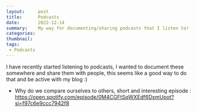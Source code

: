 ```yaml
---
layout:     post
title:      Podcasts
date:       2022-12-14
summary:    My way for documenting/sharing podcasts that I listen to!
categories:
thumbnail:
tags:
 - Podcasts
---
```


I have recently started listening to podcasts, I wanted to document these somewhere and share them with people, this seems like a good way to do that and be active with my blog :) 

* Why do we compare ourselves to others, short and interesting episode : https://open.spotify.com/episode/0M4CGFtSqWXEdf6DxmUpot?si=f97c6e9ccc7942f8 

